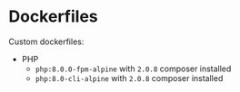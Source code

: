 # Dockerfiles

Custom dockerfiles:

*  PHP 
    *  `php:8.0.0-fpm-alpine` with `2.0.8` composer installed
   *  `php:8.0-cli-alpine` with `2.0.8` composer installed